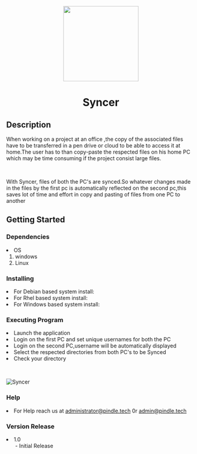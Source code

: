 <p align="center">
  <img width="200" src="https://user-images.githubusercontent.com/85985225/122252326-dd920180-cee8-11eb-89a3-73853057d5f5.png">
</p>
<h1 align="center">Syncer</h1>
<h2> Description</h2> 
<p1>When working on a project at an office ,the copy of the associated files have to be transferred in a pen drive or cloud to be able to access it at home.The user has to than copy-paste the respected files on his home PC which may be time consuming if the project consist large files.  
<p>&nbsp;</p>
</p1>With Syncer, files of both the PC's are synced.So whatever changes made in the files by the first pc is automatically reflected on the second pc,this saves lot of time and effort in copy and pasting of files from one PC to another

## Getting Started
### Dependencies
<li>OS
<ol>
<li>windows</li>
<li>Linux</li>
</ol>
</li>

### Installing
<li>For Debian based system install:</li>
<li>For Rhel based system install:</li>
<li>For Windows based system install:</li>


### Executing Program
<li>Launch the application</li>
<li>Login on the first PC and set unique usernames for both the PC</li>
<li>Login on the second PC,username will be automatically displayed</li>
<li>Select the respected directories from both PC's to be Synced</li>
<li>Check your directory</li>  
<p>&nbsp;</p>


![Syncer](https://user-images.githubusercontent.com/85985225/122254663-f3082b00-ceea-11eb-806c-a20a8540d9aa.gif)


### Help
<li>For Help reach us at <a href>administrator@pindle.tech</a> 0r <a href>admin@pindle.tech</a></li>

### Version Release
<li>1.0
<ol>
- Initial Release
</ol>
</li>
